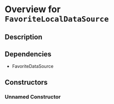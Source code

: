 # Overview for `FavoriteLocalDataSource`

## Description



## Dependencies

- FavoriteDataSource

## Constructors

### Unnamed Constructor


